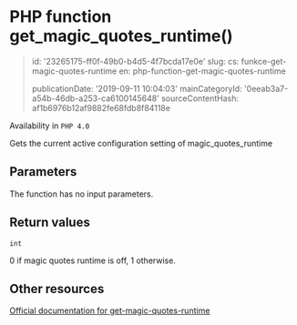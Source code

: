PHP function get_magic_quotes_runtime()
=======================================

> id: '23265175-ff0f-49b0-b4d5-4f7bcda17e0e'
> slug:
> 	cs: funkce-get-magic-quotes-runtime
> 	en: php-function-get-magic-quotes-runtime
> 
> publicationDate: '2019-09-11 10:04:03'
> mainCategoryId: '0eeab3a7-a54b-46db-a253-ca6100145648'
> sourceContentHash: af1b6976b12af9882fe68fdb8f84118e

Availability in `PHP 4.0`

Gets the current active configuration setting of magic_quotes_runtime


Parameters
--------------

The function has no input parameters.

Return values
----------------

`int`

0 if magic quotes runtime is off, 1 otherwise.

Other resources
------------

[Official documentation for get-magic-quotes-runtime](https://www.php.net/manual/en/function.get-magic-quotes-runtime.php)
